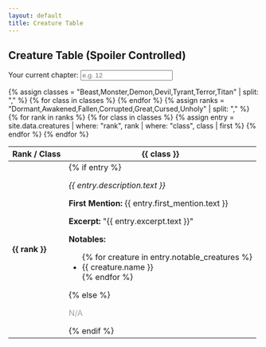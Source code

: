 ```yaml
---
layout: default
title: Creature Table
---
```


<h2>Creature Table (Spoiler Controlled)</h2>

<label for="chapterInput">Your current chapter:</label>
<input type="number" id="chapterInput" placeholder="e.g. 12" />

<table id="creatureTable">
  <thead>
    <tr>
      <th>Rank / Class</th>
      {% assign classes = "Beast,Monster,Demon,Devil,Tyrant,Terror,Titan" | split: "," %}
      {% for class in classes %}
        <th>{{ class }}</th>
      {% endfor %}
    </tr>
  </thead>
  <tbody>
    {% assign ranks = "Dormant,Awakened,Fallen,Corrupted,Great,Cursed,Unholy" | split: "," %}
    {% for rank in ranks %}
    <tr>
      <td><strong>{{ rank }}</strong></td>
      {% for class in classes %}
        {% assign entry = site.data.creatures | where: "rank", rank | where: "class", class | first %}
        <td>
          {% if entry %}
            <div class="creature-content">
              <p data-chapter="{{ entry.description.min_chapter }}">
                <em>{{ entry.description.text }}</em>
              </p>
              <p data-chapter="{{ entry.first_mention.chapter }}">
                <strong>First Mention:</strong> {{ entry.first_mention.text }}
              </p>
              <p data-chapter="{{ entry.excerpt.chapter }}">
                <strong>Excerpt:</strong> "{{ entry.excerpt.text }}"
              </p>
              <div class="notables-section" data-chapter="{{ entry.notable_creatures | map: 'chapter' | min }}">
                <p>
                  <strong>Notables:</strong>
                </p>
                <ul>
                  {% for creature in entry.notable_creatures %}
                  <li data-chapter="{{ creature.chapter }}">{{ creature.name }}</li>
                  {% endfor %}
                </ul>
              </div>
            </div>
            <p class="na-placeholder" style="display: none; opacity: 0.4;">N/A</p>
          {% else %}
            <p style="opacity: 0.4;">N/A</p>
          {% endif %}
        </td>
      {% endfor %}
    </tr>
    {% endfor %}
  </tbody>
</table>

<script>
function updateVisibility(userChapter) {
  document.querySelectorAll("td").forEach(td => {
    const contentDiv = td.querySelector(".creature-content");
    const naPlaceholder = td.querySelector(".na-placeholder");
    
    if (contentDiv) {
      let hasVisibleContent = false;
      
      // Check all content elements
      const elementsToCheck = [
        ...contentDiv.querySelectorAll("p[data-chapter]"),
        contentDiv.querySelector(".notables-section")
      ];
      
      elementsToCheck.forEach(el => {
        if (!el) return;
        
        const chapter = parseInt(el.dataset.chapter, 10);
        const shouldShow = chapter <= userChapter;
        
        // For notable sections, we need additional checks
        if (el.classList.contains('notables-section')) {
          const anyVisibleNotables = Array.from(el.querySelectorAll("li[data-chapter]"))
            .some(li => parseInt(li.dataset.chapter, 10) <= userChapter);
          el.style.display = anyVisibleNotables ? "" : "none";
          if (anyVisibleNotables) hasVisibleContent = true;
        } else {
          el.style.display = shouldShow ? "" : "none";
          if (shouldShow) hasVisibleContent = true;
        }
      });
      
      // Toggle N/A placeholder
      if (naPlaceholder) {
        naPlaceholder.style.display = hasVisibleContent ? "none" : "";
      }
    }
  });
}

document.getElementById("chapterInput").addEventListener("input", function() {
  const chapter = parseInt(this.value, 10);
  if (!isNaN(chapter)) {
    localStorage.setItem("userChapter", chapter);
    updateVisibility(chapter);
  }
});

document.addEventListener("DOMContentLoaded", function() {
  const saved = parseInt(localStorage.getItem("userChapter"), 10);
  if (!isNaN(saved)) {
    document.getElementById("chapterInput").value = saved;
    updateVisibility(saved);
  }
});
</script>